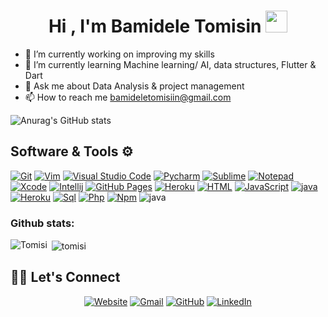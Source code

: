 
<h1 align="center">Hi , I'm Bamidele Tomisin <img src="https://media.giphy.com/media/hvRJCLFzcasrR4ia7z/giphy.gif" width="35"></h1>
<p align="center">

- 🔭 I’m currently working on improving my skills 
- 🌱 I’m currently learning Machine learning/ AI, data structures, Flutter & Dart
- 💬 Ask me about Data Analysis & project management 
- 📫 How to reach me bamideletomisiin@gmail.com


![Anurag's GitHub stats](https://github-readme-stats.vercel.app/api?username=tomisi&show_icons=true&theme=radical)
## Software & Tools ⚙️
<p>
        <a href="#"><img alt="Git" src="https://img.shields.io/badge/Git%20-%23F05033.svg?logo=git&logoColor=white"></a>
	<a href="#"><img alt="Vim" src="https://img.shields.io/badge/VIM-%2311AB00.svg?logo=vim&logoColor=white"></a>
        <a href="#"><img alt="Visual Studio Code" src="https://img.shields.io/badge/Visual%20Studio%20Code-0078d7.svg?logo=visual-studio-code&logoColor=white"></a>
        <a href="#"><img alt="Pycharm" src="https://img.shields.io/badge/pycharm-143?logo=pycharm&logoColor=black&color=green&labelColor=green"></a>
	<a href="#"><img alt="Sublime" src="https://img.shields.io/badge/sublime_text-%23575757.svg?logo=sublime-text&logoColor=important"></a>
	<a href="#"><img alt="Notepad" src="https://img.shields.io/badge/Notepad++-90E59A.svg?logo=notepad%2B%2B&logoColor=black"></a>
	<a href="#"><img alt="Xcode" src="https://img.shields.io/badge/Xcode-007ACC?for-the-badge&logo=xcode&logoColor=white"></a>
	<a href="#"><img alt="Intellij" src="https://img.shields.io/badge/IntelliJ&nbsp;IDEA-000000.svg?logo=intellij-idea&logoColor=white"></a>
	<a href="#"><img alt="GitHub Pages" src="https://img.shields.io/badge/GitHub%20Pages-%23327FC7.svg?logo=github&logoColor=white"></a>
        <a href="#"><img alt="Heroku" src="https://img.shields.io/badge/Heroku%20-%23430098.svg?logo=heroku&logoColor=white"></a>
	<a href="#"><img alt="HTML" src="https://img.shields.io/badge/HTML%20-%23E34F26.svg?logo=html5&logoColor=white"></a>
        <a href="#"><img alt="JavaScript" src="https://img.shields.io/badge/JavaScript%20-%23F7DF1E.svg?logo=javascript&logoColor=black"></a>
	<a href="#"><img alt="java"src="http://img.shields.io/badge/-Java-e8892f?style=flat-square&logo=java&logoColor=white"></a>
        <a href="#"><img alt="Heroku" src="https://img.shields.io/badge/Xampp%20-%23430098.svg?logo=xampp&logoColor=white"></a>
	<a href="#"><img alt="Sql"src="http://img.shields.io/badge/-Sql-00758f?style=flat-square&logo=Mysql&logoColor=white"></a>
	<a href="#"><img alt="Php"src="http://img.shields.io/badge/-Php-767bb3?style=flat-square&logo=php&logoColor=white"></a>
	<a href="#"><img alt="Npm"src="http://img.shields.io/badge/-Npm-white?style=flat-square&logo=npm&logoColor=white"></a>
	<ahref="#"><img alt="java"src="http://img.shields.io/badge/-Java-e8892f?style=flat-square&logo=java&logoColor=white"></a>

	
<h3 align="left">Github stats:</h3>
<p><img align="left" src="https://github-readme-stats.vercel.app/api/top-langs?username=tomisi&show_icons=true&locale=en&layout=compact" alt="Tomisi" /></p>

<p>&nbsp;<img align="center" src="https://github-readme-stats.vercel.app/api?username=tomisi&show_icons=true&locale=en" alt="tomisi" /></p>

</p>

## 🙋‍♀️ Let's Connect
<p align="center">
        <a href="https://github.com/tomisi/"><img src="https://img.icons8.com/bubbles/50/000000/web.png" alt="Website"/></a>
	<a href="mailto:bamideletomisiin@gmail.com"><img src="https://img.icons8.com/bubbles/50/000000/gmail.png" alt="Gmail"/></a>
	<a href="https://github.com/tomisi"><img src="https://img.icons8.com/bubbles/50/000000/github.png" alt="GitHub"/></a>
	<a href="https://www.linkedin.com/in/bamidele-oluwatominsin-225aa819a/"><img src="https://img.icons8.com/bubbles/50/000000/linkedin.png" alt="LinkedIn"/></a>
</p>

